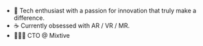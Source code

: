 - 👾 Tech enthusiast with a passion for innovation that truly make a difference.
- ☕️ Currently obsessed with AR / VR / MR. 
- 🧑🏼‍💻 CTO @ Mixtive


<!---
adamolivegren/adamolivegren is a ✨ special ✨ repository because its `README.md` (this file) appears on your GitHub profile.
You can click the Preview link to take a look at your changes.
--->
